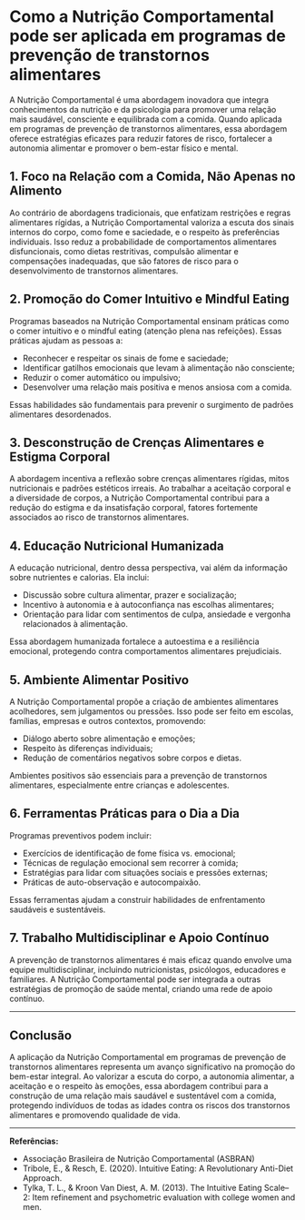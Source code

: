 
# Como a Nutrição Comportamental pode ser aplicada em programas de prevenção de transtornos alimentares

A Nutrição Comportamental é uma abordagem inovadora que integra conhecimentos da nutrição e da psicologia para promover uma relação mais saudável, consciente e equilibrada com a comida. Quando aplicada em programas de prevenção de transtornos alimentares, essa abordagem oferece estratégias eficazes para reduzir fatores de risco, fortalecer a autonomia alimentar e promover o bem-estar físico e mental.

## 1. **Foco na Relação com a Comida, Não Apenas no Alimento**

Ao contrário de abordagens tradicionais, que enfatizam restrições e regras alimentares rígidas, a Nutrição Comportamental valoriza a escuta dos sinais internos do corpo, como fome e saciedade, e o respeito às preferências individuais. Isso reduz a probabilidade de comportamentos alimentares disfuncionais, como dietas restritivas, compulsão alimentar e compensações inadequadas, que são fatores de risco para o desenvolvimento de transtornos alimentares.

## 2. **Promoção do Comer Intuitivo e Mindful Eating**

Programas baseados na Nutrição Comportamental ensinam práticas como o comer intuitivo e o mindful eating (atenção plena nas refeições). Essas práticas ajudam as pessoas a:

- Reconhecer e respeitar os sinais de fome e saciedade;
- Identificar gatilhos emocionais que levam à alimentação não consciente;
- Reduzir o comer automático ou impulsivo;
- Desenvolver uma relação mais positiva e menos ansiosa com a comida.

Essas habilidades são fundamentais para prevenir o surgimento de padrões alimentares desordenados.

## 3. **Desconstrução de Crenças Alimentares e Estigma Corporal**

A abordagem incentiva a reflexão sobre crenças alimentares rígidas, mitos nutricionais e padrões estéticos irreais. Ao trabalhar a aceitação corporal e a diversidade de corpos, a Nutrição Comportamental contribui para a redução do estigma e da insatisfação corporal, fatores fortemente associados ao risco de transtornos alimentares.

## 4. **Educação Nutricional Humanizada**

A educação nutricional, dentro dessa perspectiva, vai além da informação sobre nutrientes e calorias. Ela inclui:

- Discussão sobre cultura alimentar, prazer e socialização;
- Incentivo à autonomia e à autoconfiança nas escolhas alimentares;
- Orientação para lidar com sentimentos de culpa, ansiedade e vergonha relacionados à alimentação.

Essa abordagem humanizada fortalece a autoestima e a resiliência emocional, protegendo contra comportamentos alimentares prejudiciais.

## 5. **Ambiente Alimentar Positivo**

A Nutrição Comportamental propõe a criação de ambientes alimentares acolhedores, sem julgamentos ou pressões. Isso pode ser feito em escolas, famílias, empresas e outros contextos, promovendo:

- Diálogo aberto sobre alimentação e emoções;
- Respeito às diferenças individuais;
- Redução de comentários negativos sobre corpos e dietas.

Ambientes positivos são essenciais para a prevenção de transtornos alimentares, especialmente entre crianças e adolescentes.

## 6. **Ferramentas Práticas para o Dia a Dia**

Programas preventivos podem incluir:

- Exercícios de identificação de fome física vs. emocional;
- Técnicas de regulação emocional sem recorrer à comida;
- Estratégias para lidar com situações sociais e pressões externas;
- Práticas de auto-observação e autocompaixão.

Essas ferramentas ajudam a construir habilidades de enfrentamento saudáveis e sustentáveis.

## 7. **Trabalho Multidisciplinar e Apoio Contínuo**

A prevenção de transtornos alimentares é mais eficaz quando envolve uma equipe multidisciplinar, incluindo nutricionistas, psicólogos, educadores e familiares. A Nutrição Comportamental pode ser integrada a outras estratégias de promoção de saúde mental, criando uma rede de apoio contínuo.

___

## **Conclusão**

A aplicação da Nutrição Comportamental em programas de prevenção de transtornos alimentares representa um avanço significativo na promoção do bem-estar integral. Ao valorizar a escuta do corpo, a autonomia alimentar, a aceitação e o respeito às emoções, essa abordagem contribui para a construção de uma relação mais saudável e sustentável com a comida, protegendo indivíduos de todas as idades contra os riscos dos transtornos alimentares e promovendo qualidade de vida.

___
**Referências:**
- Associação Brasileira de Nutrição Comportamental (ASBRAN)
- Tribole, E., & Resch, E. (2020). Intuitive Eating: A Revolutionary Anti-Diet Approach.
- Tylka, T. L., & Kroon Van Diest, A. M. (2013). The Intuitive Eating Scale–2: Item refinement and psychometric evaluation with college women and men.
```
